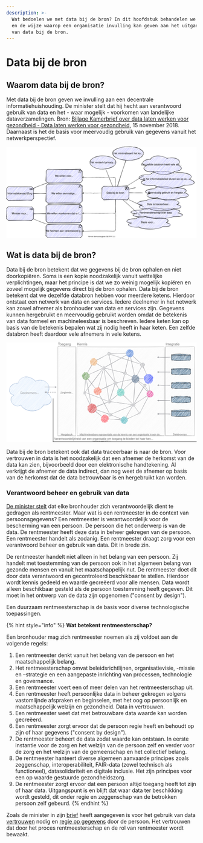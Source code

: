 ```yaml
---
description: >-
  Wat bedoelen we met data bij de bron? In dit hoofdstuk behandelen we dit thema
  en de wijze waarop een organisatie invulling kan geven aan het uitgangspunt
  van data bij de bron.
---
```


# Data bij de bron

## Waarom data bij de bron?

Met data bij de bron geven we invulling aan een decentrale informatiehuishouding. De minister stelt dat hij hecht aan verantwoord gebruik van data en het - waar mogelijk - voorkomen van landelijke dataverzamelingen. Bron: [Bijlage Kamerbrief over data laten werken voor gezondheid - Data laten werken voor gezondheid](https://www.rijksoverheid.nl/documenten/brieven/2018/11/15/data-laten-werken-voor-gezondheid), 15 november 2018. Daarnaast is het de basis voor meervoudig gebruik van gegevens vanuit het netwerkperspectief.

![Motivatie voor data bij de bron](../.gitbook/assets/motivation/federateddata.svg)

## Wat is data bij de bron?

Data bij de bron betekent dat we gegevens bij de bron ophalen en niet doorkopiëren. Soms is een kopie noodzakelijk vanuit wettelijke verplichtingen, maar het principe is dat we zo weinig mogelijk kopiëren en zoveel mogelijk gegevens direct bij de bron ophalen. Data bij de bron betekent dat we dezelfde databron hebben voor meerdere ketens. Hierdoor ontstaat een netwerk van data en services. Iedere deelnemer in het netwerk kan zowel afnemer als bronhouder van data en services zijn. Gegevens kunnen hergebruikt en meervoudig gebruikt worden omdat de betekenis van data formeel en machineleesbaar is beschreven. Iedere keten kan op basis van de betekenis bepalen wat zij nodig heeft in haar keten. Een zelfde databron heeft daardoor vele afnemers in vele ketens.

![Data vanuit de bron](../.gitbook/assets/motivation/datastation.svg)

Data bij de bron betekent ook dat data traceerbaar is naar de bron. Voor vertrouwen in data is het noodzakelijk dat een afnemer de herkomst van de data kan zien, bijvoorbeeld door een elektronische handtekening. Al verkrijgt de afnemer de data indirect, dan nog weet de afnemer op basis van de herkomst dat de data betrouwbaar is en hergebruikt kan worden.

### Verantwoord beheer en gebruik van data

[De minister stelt](https://www.rijksoverheid.nl/documenten/kamerstukken/2018/11/15/kamerbrief-over-data-laten-werken-voor-gezondheid) dat elke bronhouder zich verantwoordelijk dient te gedragen als rentmeester. Maar wat is een rentmeester in de context van persoonsgegevens? Een rentmeester is verantwoordelijk voor de bescherming van een persoon. De persoon die het onderwerp is van de data. De rentmeester heeft deze data in beheer gekregen van de persoon. Een rentmeester handelt als zodanig. Een rentmeester draagt zorg voor een verantwoord beheer en gebruik van data. Dit in brede zin.

De rentmeester handelt niet alleen in het belang van een persoon. Zij handelt met toestemming van de persoon ook in het algemeen belang van gezonde mensen en vanuit het maatschappelijk nut. De rentmeester doet dit door data verantwoord en gecontroleerd beschikbaar te stellen. Hierdoor wordt kennis gedeeld en waarde gecreëerd voor alle mensen. Data wordt alleen beschikbaar gesteld als de persoon toestemming heeft gegeven. Dit moet in het ontwerp van de data zijn opgenomen \("consent by design"\).

Een duurzaam rentmeesterschap is de basis voor diverse technologische toepassingen.

{% hint style="info" %}
**Wat betekent rentmeesterschap?**

Een bronhouder mag zich rentmeester noemen als zij voldoet aan de volgende regels:

1. Een rentmeester denkt vanuit het belang van de persoon en het maatschappelijk belang.
2. Het rentmeesterschap omvat beleidsrichtlijnen, organisatievisie, -missie en –strategie en een aangepaste inrichting van processen, technologie en governance.
3. Een rentmeester voert een of meer delen van het rentmeesterschap uit.
4. Een rentmeester heeft persoonlijke data in beheer gekregen volgens vastomlijnde afspraken en beginselen, met het oog op persoonlijk en maatschappelijk welzijn en gezondheid. Data in vertrouwen.
5. Een rentmeester weet dat met betrouwbare data waarde kan worden gecreëerd.
6. Een rentmeester zorgt ervoor dat de persoon regie heeft en behoudt op zijn of haar gegevens \("consent by design"\).
7. De rentmeester beheert de data zodat waarde kan ontstaan. In eerste instantie voor de zorg en het welzijn van de persoon zelf en verder voor de zorg en het welzijn van de gemeenschap en het collectief belang.
8. De rentmeester hanteert diverse algemeen aanvaarde principes zoals zeggenschap, interoperabiliteit, FAIR-data \(zowel technisch als functioneel\), datasolidariteit en digitale inclusie. Het zijn principes voor een op waarde gestuurde gezondheidszorg.
9. De rentmeester zorgt ervoor dat een persoon altijd toegang heeft tot zijn of haar data. Uitgangspunt is en blijft dat waar data ter beschikking wordt gesteld, dit onder regie en zeggenschap van de betrokken persoon zelf gebeurd.
{% endhint %}

Zoals de minister in zijn [brief](https://www.rijksoverheid.nl/documenten/kamerstukken/2018/11/15/kamerbrief-over-data-laten-werken-voor-gezondheid) heeft aangegeven is voor het gebruik van data [vertrouwen](vertrouwensinfrastructuur.md) nodig en [regie op gegevens](regie-op-gezondheidsdata.md) door de persoon. Het vertrouwen dat door het proces rentmeesterschap en de rol van rentmeester wordt bewaakt.
